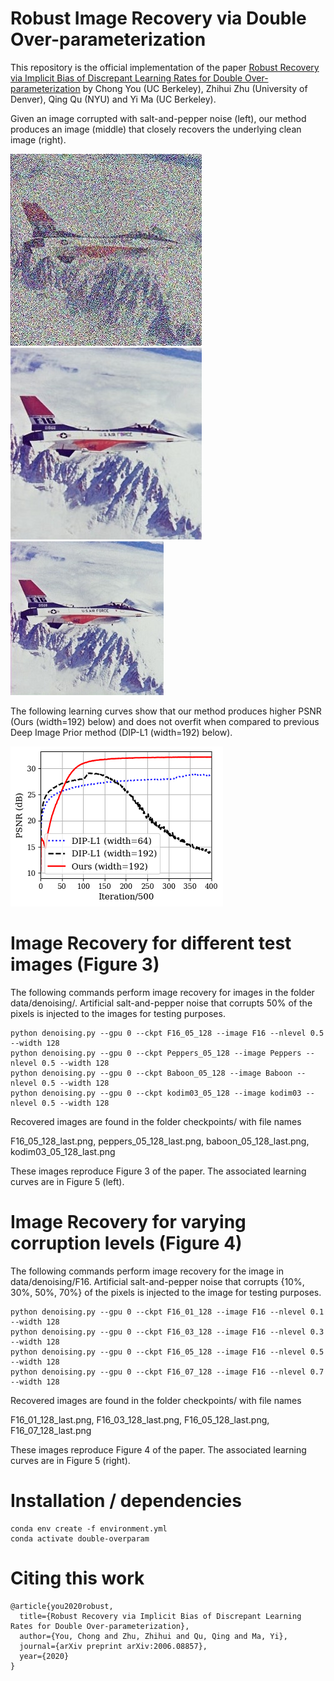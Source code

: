 # Robust Image Recovery via Double Over-parameterization

This repository is the official implementation of the paper [Robust Recovery via Implicit Bias of Discrepant Learning Rates for Double Over-parameterization](https://arxiv.org/abs/2006.08857) by Chong You (UC Berkeley), Zhihui Zhu (University of Denver), Qing Qu (NYU) and Yi Ma (UC Berkeley). 

Given an image corrupted with salt-and-pepper noise (left), our method produces an image (middle) that closely recovers the underlying clean image (right).

![image](https://github.com/ChongYou/robust-image-recovery/blob/master/figs/corrupted.jpg)    ![image](https://github.com/ChongYou/robust-image-recovery/blob/master/figs/recovered.jpg)    ![image](https://github.com/ChongYou/robust-image-recovery/blob/master/figs/clean.jpg)

The following learning curves show that our method produces higher PSNR (Ours (width=192) below) and does not overfit when compared to previous Deep Image Prior method (DIP-L1 (width=192) below).

![image](https://github.com/ChongYou/robust-image-recovery/blob/master/figs/PSNR.png)

# Image Recovery for different test images (Figure 3)

The following commands perform image recovery for images in the folder data/denoising/. Artificial salt-and-pepper noise that corrupts 50% of the pixels is injected to the images for testing purposes.

```
python denoising.py --gpu 0 --ckpt F16_05_128 --image F16 --nlevel 0.5 --width 128
python denoising.py --gpu 0 --ckpt Peppers_05_128 --image Peppers --nlevel 0.5 --width 128
python denoising.py --gpu 0 --ckpt Baboon_05_128 --image Baboon --nlevel 0.5 --width 128 
python denoising.py --gpu 0 --ckpt kodim03_05_128 --image kodim03 --nlevel 0.5 --width 128 
```
Recovered images are found in the folder checkpoints/ with file names

F16_05_128_last.png, peppers_05_128_last.png, baboon_05_128_last.png, kodim03_05_128_last.png

These images reproduce Figure 3 of the paper. The associated learning curves are in Figure 5 (left). 

# Image Recovery for varying corruption levels (Figure 4)

The following commands perform image recovery for the image in data/denoising/F16. Artificial salt-and-pepper noise that corrupts {10%, 30%, 50%, 70%} of the pixels is injected to the image for testing purposes.

```
python denoising.py --gpu 0 --ckpt F16_01_128 --image F16 --nlevel 0.1 --width 128
python denoising.py --gpu 0 --ckpt F16_03_128 --image F16 --nlevel 0.3 --width 128
python denoising.py --gpu 0 --ckpt F16_05_128 --image F16 --nlevel 0.5 --width 128
python denoising.py --gpu 0 --ckpt F16_07_128 --image F16 --nlevel 0.7 --width 128
```
Recovered images are found in the folder checkpoints/ with file names

F16_01_128_last.png, F16_03_128_last.png, F16_05_128_last.png, F16_07_128_last.png

These images reproduce Figure 4 of the paper. The associated learning curves are in Figure 5 (right). 

# Installation / dependencies

```
conda env create -f environment.yml
conda activate double-overparam
```

# Citing this work

```
@article{you2020robust,
  title={Robust Recovery via Implicit Bias of Discrepant Learning Rates for Double Over-parameterization},
  author={You, Chong and Zhu, Zhihui and Qu, Qing and Ma, Yi},
  journal={arXiv preprint arXiv:2006.08857},
  year={2020}
}
```
